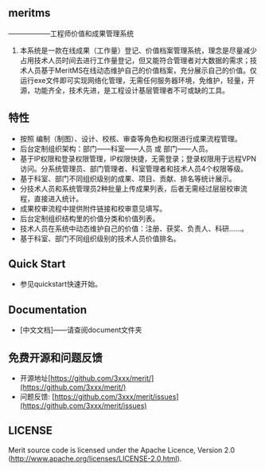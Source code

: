 ## meritms
——————工程师价值和成果管理系统

1. 本系统是一款在线成果（工作量）登记、价值档案管理系统，理念是尽量减少占用技术人员时间去进行工作量登记，但又能符合管理者对大数据的需求；技术人员基于MeritMS在线动态维护自己的价值档案，充分展示自己的价值。仅运行exe文件即可实现网络化管理，无需任何服务器环境，免维护，轻量，开源，功能齐全，技术先进，是工程设计基层管理者不可或缺的工具。


## 特性

* 按照 编制（制图）、设计、校核、审查等角色和权限进行成果流程管理。
* 后台定制组织架构：部门——科室——人员 或 部门——人员。
* 基于IP权限和登录权限管理，IP权限快捷，无需登录；登录权限用于远程VPN访问。分系统管理员、部门管理者、科室管理者和技术人员4个权限等级。
* 基于科室、部门不同组织级别的成果、项目、贡献、排名等统计展示。
* 分技术人员和系统管理员2种批量上传成果列表，后者无需经过层层校审流程，直接进入统计。
* 成果校审流程中提供附件链接和校审意见填写。
* 后台定制组织结构里的价值分类和价值列表。
* 技术人员在系统中动态维护自己的价值：注册、获奖、负责人、科研……。
* 基于科室、部门不同组织级别的技术人员价值排名。

## Quick Start

* 参见quickstart快速开始。

## Documentation

* [中文文档]——请查阅document文件夹

## 免费开源和问题反馈

* 开源地址[https://github.com/3xxx/merit/](https://github.com/3xxx/merit/)
* 问题反馈: [https://github.com/3xxx/merit/issues](https://github.com/3xxx/merit/issues)

## LICENSE

Merit source code is licensed under the Apache Licence, Version 2.0
(http://www.apache.org/licenses/LICENSE-2.0.html).


